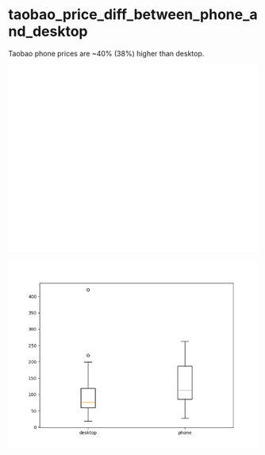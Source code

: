 # taobao_price_diff_between_phone_and_desktop

Taobao phone prices are ~40% (38%) higher than desktop.

![](./line_plot.png)

![](./box_plot.png)
